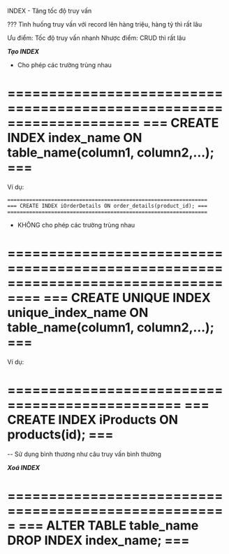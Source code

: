 INDEX - Tăng tốc độ truy vấn

??? Tình huống truy vấn với record lên hàng triệu, hàng tỷ thì rất lâu

Ưu điểm: Tốc độ truy vấn nhanh
Nhược điểm: CRUD thì rất lâu

***Tạo INDEX***

- Cho phép các trường trùng nhau

====================================================================
=== CREATE INDEX index_name ON table_name(column1, column2,...); ===
====================================================================

Ví dụ:

	================================================================
	=== CREATE INDEX iOrderDetails ON order_details(product_id); ===
	================================================================

- KHÔNG cho phép các trường trùng nhau

==================================================================================
=== CREATE UNIQUE INDEX unique_index_name ON table_name(column1, column2,...); ===
==================================================================================


Ví dụ:

===============================================
=== CREATE INDEX iProducts ON products(id); ===
===============================================

-- Sử dụng bình thương như câu truy vấn bình thường

***Xoá INDEX***

===================================================== 
=== ALTER TABLE table_name DROP INDEX index_name; ===
=====================================================
